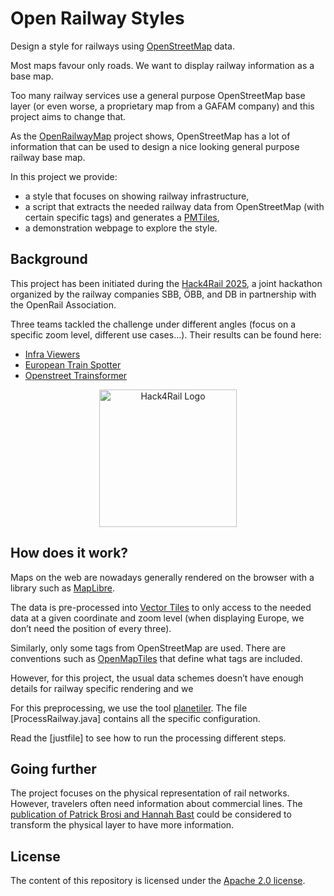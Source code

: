 # Open Railway Styles

Design a style for railways using [OpenStreetMap](https://www.openstreetmap.org/) data.

Most maps favour only roads. We want to display railway information as a base map.

Too many railway services use a general purpose OpenStreetMap base layer (or even worse, a proprietary map from a GAFAM company) and this project aims to change that.

As the [OpenRailwayMap](https://www.openrailwaymap.org/) project shows, OpenStreetMap has a lot of information that can be used to design a nice looking general purpose railway base map.

In this project we provide:
- a style that focuses on showing railway infrastructure,
- a script that extracts the needed railway data from OpenStreetMap (with certain specific tags) and generates a [PMTiles](https://github.com/protomaps/PMTiles),
- a demonstration webpage to explore the style.

## Background

This project has been initiated during the [Hack4Rail 2025](https://hack4rail.event.sbb.ch/en/), a joint hackathon organized by the railway companies SBB, ÖBB, and DB in partnership with the OpenRail Association.

Three teams tackled the challenge under different angles (focus on a specific zoom level, different use cases…). Their results can be found here:

* [Infra Viewers](https://openrail-playground.github.io/openrailwaystyle/infra_viewers.html)
* [European Train Spotter](https://openrail-playground.github.io/openrailwaystyle/european_train_spotter.html)
* [Openstreet Trainsformer](https://openrail-playground.github.io/openrailwaystyle/openstreet_trainsformer.html)

<p align="center">
  <img alt="Hack4Rail Logo" src="img/hack4rail-logo.jpg" width="220"/>
</p>

## How does it work?

Maps on the web are nowadays generally rendered on the browser with a library such as [MapLibre](https://github.com/maplibre/maplibre-gl-js).

The data is pre-processed into [Vector Tiles](https://wiki.openstreetmap.org/wiki/Vector_tiles) to only access to the needed data at a given coordinate and zoom level (when displaying Europe, we don’t need the position of every three).

Similarly, only some tags from OpenStreetMap are used. There are conventions such as [OpenMapTiles](https://openmaptiles.org/schema/) that define what tags are included.

However, for this project, the usual data schemes doesn’t have enough details for railway specific rendering and we

For this preprocessing, we use the tool [planetiler](https://github.com/onthegomap/planetiler). The file [ProcessRailway.java] contains all the specific configuration.

Read the [justfile] to see how to run the processing different steps.

## Going further

The project focuses on the physical representation of rail networks. However, travelers often need information about commercial lines.
The [publication of Patrick Brosi and Hannah Bast](https://ad-publications.informatik.uni-freiburg.de/Large-Scale_Generation_of_Transit_Maps_from_OpenStreetMap_Data.pdf) could be considered to transform the physical layer to have more information.


## License

The content of this repository is licensed under the [Apache 2.0 license](LICENSE).
